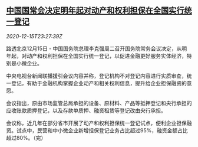 <!--1608076521000-->
[中国国常会决定明年起对动产和权利担保在全国实行统一登记](https://cn.reuters.com/article/china-movable-property-right-sme-1216-idCNKBS28P35E)
------

<div><i>2020-12-15T23:27:39Z</i></div><p>路透北京12月15日 - 中国国务院总理李克强周二召开国务院常务会议决定，从明年起，对动产和权利担保在全国实行统一登记，以促进金融更好服务实体经济，特别是小微企业。</p><p>中央电视台新闻联播援引会议内容并称，登记机构不对登记内容进行实质审查，统一登记，有助于金融机构掌握企业动产和相关权利信息，提升给企业担保融资的意愿。</p><p>会议指出，原由市场监管总局承担的设备、原材料、产品等抵押登记和央行承担的应收账款质押登记，以及存款单质押、融资租赁等登记改由央行承担。</p><p>会议称，近几年在部分省市开展了动产和权利担保统一登记试点，便利企业担保融资。试点中，民营和中小微企业新增担保登记业务占比超过95%，融资金额占比超过80%。（完）</p>
